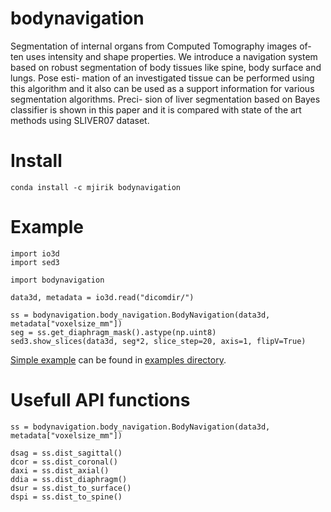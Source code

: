 # bodynavigation

Segmentation of internal organs from Computed Tomography images of-
ten uses intensity and shape properties. We introduce a navigation system based on
robust segmentation of body tissues like spine, body surface and lungs. Pose esti-
mation of an investigated tissue can be performed using this algorithm and it also
can be used as a support information for various segmentation algorithms. Preci-
sion of liver segmentation based on Bayes classifier is shown in this paper and it is
compared with state of the art methods using SLIVER07 dataset.


# Install

    conda install -c mjirik bodynavigation
        
# Example

    import io3d
    import sed3

    import bodynavigation
    
    data3d, metadata = io3d.read("dicomdir/")

    ss = bodynavigation.body_navigation.BodyNavigation(data3d, metadata["voxelsize_mm"])
    seg = ss.get_diaphragm_mask().astype(np.uint8)
    sed3.show_slices(data3d, seg*2, slice_step=20, axis=1, flipV=True)
    
    
[Simple example](https://github.com/mjirik/bodynavigation/blob/master/examples/Simple%20example.ipynb)
can be found in [examples directory](https://github.com/mjirik/bodynavigation/tree/master/examples).

# Usefull API functions

    ss = bodynavigation.body_navigation.BodyNavigation(data3d, metadata["voxelsize_mm"])
    
    dsag = ss.dist_sagittal()
    dcor = ss.dist_coronal()
    daxi = ss.dist_axial()
    ddia = ss.dist_diaphragm()
    dsur = ss.dist_to_surface()
    dspi = ss.dist_to_spine()
